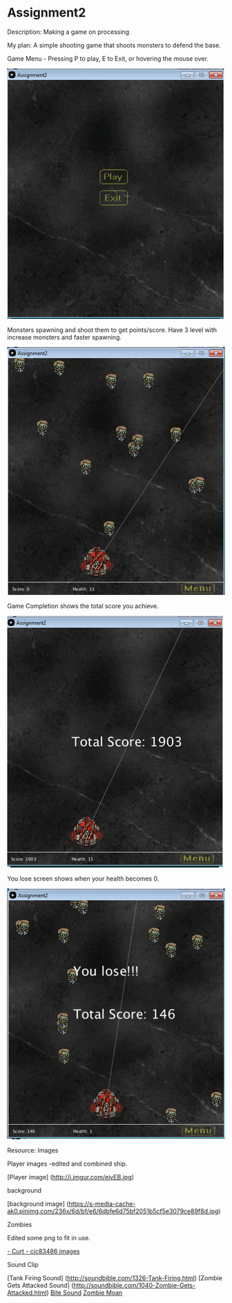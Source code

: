 # Assignment2

Description: 
Making a game on processing

My plan:
A simple shooting game that shoots monsters to defend the base.

Game Menu - Pressing P to play, E to Exit, or hovering the mouse over.

![GameMenu](screenshots/Capture1.PNG)

Monsters spawning  and shoot them to get points/score.
Have 3 level with increase monsters and faster spawning.

![Gameplay](screenshots/Capture2.PNG)

Game Completion shows the total score you achieve.

![Game Complete](screenshots/Capture3.PNG)

You lose screen shows when your health becomes 0.

![You lose](screenshots/Capture4.PNG)

Resource:
Images

Player images
-edited and combined ship.

[Player image] (http://i.imgur.com/eivEB.jpg)

background 

[background image] (https://s-media-cache-ak0.pinimg.com/236x/6d/bf/e6/6dbfe6d75bf2051b5cf5e3079ce89f8d.jpg)

Zombies

Edited some png to fit in use.

[- Curt - cjc83486 images](http://opengameart.org/content/zombie-rpg-sprites)


Sound Clip

[Tank Firing Sound] 
(http://soundbible.com/1326-Tank-Firing.html)
[Zombie Gets Attacked Sound]
(http://soundbible.com/1040-Zombie-Gets-Attacked.html)
[Bite Sound](http://soundbible.com/950-Bite.html)
[Zombie Moan](http://soundbible.com/1035-Zombie-Moan.html)



